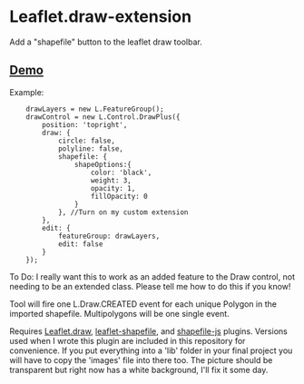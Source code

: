 # Leaflet.draw-extension
Add a "shapefile" button to the leaflet draw toolbar.

## [Demo](https://ahalota.github.io/Leaflet.draw-extension/demo.html)

Example:

```
	drawLayers = new L.FeatureGroup();
	drawControl = new L.Control.DrawPlus({
		position: 'topright',		
		draw: {
			circle: false,
			polyline: false,
			shapefile: {
				shapeOptions:{
			    	color: 'black',
			    	weight: 3,
			    	opacity: 1,
			    	fillOpacity: 0					
				}
		    }, //Turn on my custom extension
		},
		edit: {
			featureGroup: drawLayers,
			edit: false
		}
	});
```

To Do: I really want this to work as an added feature to the Draw control, not needing to be an extended class. Please tell me how to do this if you know!

Tool will fire one L.Draw.CREATED event for each unique Polygon in the imported shapefile. Multipolygons will be one single event.

Requires [Leaflet.draw](https://github.com/Leaflet/Leaflet.draw), [leaflet-shapefile](https://github.com/calvinmetcalf/leaflet.shapefile), and [shapefile-js](https://github.com/calvinmetcalf/shapefile-js) plugins. Versions used when I wrote this plugin are included in this repository for convenience. If you put everything into a 'lib' folder in your final project you will have to copy the 'images' file into there too. The picture should be transparent but right now has a white background, I'll fix it some day.
